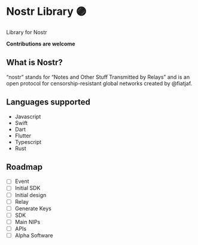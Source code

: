 # Nostr Library 🟣

Library for Nostr

**Contributions are welcome**


## What is Nostr?

“nostr” stands for “Notes and Other Stuff Transmitted by Relays” and is an open protocol for censorship-resistant global networks created by @fiatjaf.

## Languages supported

- Javascript
- Swift
- Dart
- Flutter
- Typescript
- Rust


## Roadmap

- [ ] Event
- [ ] Initial SDK
- [ ] Initial design
- [ ] Relay
- [ ] Generate Keys
- [ ] SDK
- [ ] Main NIPs
- [ ] APIs
- [ ] Alpha Software
